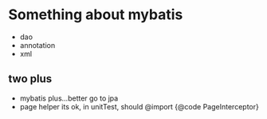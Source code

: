 # Something about mybatis
- dao
- annotation
- xml
## two plus
- mybatis plus...better go to jpa
- page helper its ok, in unitTest, should @import {@code PageInterceptor}